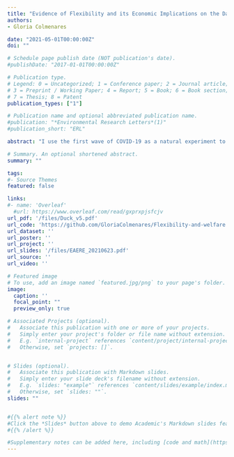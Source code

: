 ```yaml
---
title: "Evidence of Flexibility and its Economic Implications on the Day-ahead Electricity Market"
authors:
- Gloria Colmenares

date: "2021-05-01T00:00:00Z"
doi: ""

# Schedule page publish date (NOT publication's date).
#publishDate: "2017-01-01T00:00:00Z"

# Publication type.
# Legend: 0 = Uncategorized; 1 = Conference paper; 2 = Journal article;
# 3 = Preprint / Working Paper; 4 = Report; 5 = Book; 6 = Book section;
# 7 = Thesis; 8 = Patent
publication_types: ["1"]

# Publication name and optional abbreviated publication name.
#publication: "*Environmental Research Letters*(1)"
#publication_short: "ERL"

abstract: "I use the first wave of COVID-19 as a natural experiment to document evidence of flexibility on the German day-ahead electricity market.  I parameterize a model that represents uncertainty on the demand side as intermittency of renewables.  I then compare pre- to post-COVID-19 data to investigate lower-bound economic implications.  Post-COVID-19and with 44% of renewable shares, electricity prices were most sensitive to fuel costs, and almost completely passed through, while they remained rigid to CO2 costs.  A decrease in demand consumption had a detrimental welfare effect on both, consumers and producers. An increase in demand consumption was slightly beneficial in the afternoon peak, mainlyfor consumers.  Although the distributional gap was reduced, both actors, were worst off post-COVID-19.  This kind of flexibility response was likely the result of a reduction in the minimum generation.  CO2 emissions were lower by 22% on average,  of which emissions from lignite showed only a small reduction of 8% of total emissions from fossil fuels.  If the observed consumption pattern persists to some extent, in a market with higher renewable shares and more extreme weather conditions, more appropriate market rules would be necessary to achieve allocative efficiency"

# Summary. An optional shortened abstract.
summary: ""

tags:
#- Source Themes
featured: false

links:
#- name: 'Overleaf'
  #url: https://www.overleaf.com/read/gxprxpjsfcjv
url_pdf: '/files/Duck_v5.pdf'
url_code: 'https://github.com/GloriaColmenares/Flexibility-and-welfare'
url_dataset: ''
url_poster: ''
url_project: ''
url_slides: '/files/EAERE_20210623.pdf'
url_source: ''
url_video: ''

# Featured image
# To use, add an image named `featured.jpg/png` to your page's folder. 
image:
  caption: ''
  focal_point: ""
  preview_only: true

# Associated Projects (optional).
#   Associate this publication with one or more of your projects.
#   Simply enter your project's folder or file name without extension.
#   E.g. `internal-project` references `content/project/internal-project/index.md`.
#   Otherwise, set `projects: []`.


# Slides (optional).
#   Associate this publication with Markdown slides.
#   Simply enter your slide deck's filename without extension.
#   E.g. `slides: "example"` references `content/slides/example/index.md`.
#   Otherwise, set `slides: ""`.
slides: ""


#{{% alert note %}}
#Click the *Slides* button above to demo Academic's Markdown slides feature.
#{{% /alert %}}

#Supplementary notes can be added here, including [code and math](https://sourcethemes.com/academic/docs/writing-markdown-latex/).
---
```

